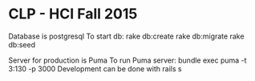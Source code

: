 CLP - HCI Fall 2015
===
Database is postgresql
To start db:
  rake db:create
  rake db:migrate
  rake db:seed
  
Server for production is Puma
To run Puma server:
  bundle exec puma -t 3:130 -p 3000
Development can be done with rails s

